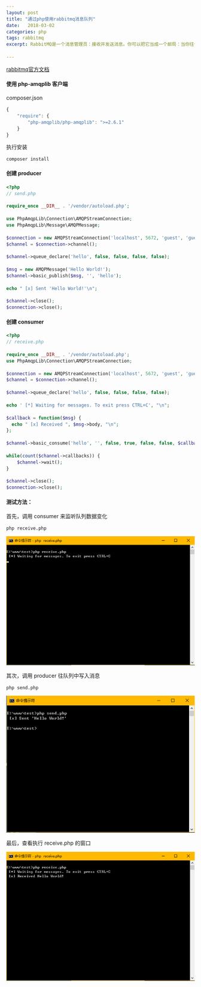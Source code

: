 ```yaml
---
layout: post
title: "通过php使用rabbitmq消息队列"
date:   2018-03-02
categories: php
tags: rabbitmq
excerpt: RabbitMQ是一个消息管理员：接收并发送消息。你可以把它当成一个邮局：当你往信箱里放入你要寄出的信件时，你知道邮递员会帮你将信件送到收件人手中。类似的，RabbitMQ是一个邮箱、邮局和快递员。

---
```


[rabbitmq官方文档](http://www.rabbitmq.com/tutorials/tutorial-one-php.html)

#### 使用 php-amqplib 客户端

composer.json

```javascript
{
    "require": {
        "php-amqplib/php-amqplib": ">=2.6.1"
    }
}
```
执行安装

```
composer install
```

#### 创建 producer

```php
<?php
// send.php

require_once __DIR__ . '/vendor/autoload.php';

use PhpAmqpLib\Connection\AMQPStreamConnection;
use PhpAmqpLib\Message\AMQPMessage;

$connection = new AMQPStreamConnection('localhost', 5672, 'guest', 'guest');
$channel = $connection->channel();

$channel->queue_declare('hello', false, false, false, false);

$msg = new AMQPMessage('Hello World!');
$channel->basic_publish($msg, '', 'hello');

echo " [x] Sent 'Hello World!'\n";

$channel->close();
$connection->close();

```

#### 创建 consumer

```php
<?php
// receive.php

require_once __DIR__ . '/vendor/autoload.php';
use PhpAmqpLib\Connection\AMQPStreamConnection;

$connection = new AMQPStreamConnection('localhost', 5672, 'guest', 'guest');
$channel = $connection->channel();

$channel->queue_declare('hello', false, false, false, false);

echo ' [*] Waiting for messages. To exit press CTRL+C', "\n";

$callback = function($msg) {
  echo " [x] Received ", $msg->body, "\n";
};

$channel->basic_consume('hello', '', false, true, false, false, $callback);

while(count($channel->callbacks)) {
    $channel->wait();
}

$channel->close();
$connection->close();

```

#### 测试方法：

首先，调用 consumer 来监听队列数据变化

```
php receive.php
```

![Alt text](/image/2018/rabbitmq01.png "执行receive.php")

其次，调用 producer 往队列中写入消息

```
php send.php
```

![Alt text](/image/2018/rabbitmq02.png "执行send.php")

最后，查看执行 receive.php 的窗口


![Alt text](/image/2018/rabbitmq03.png "队列已执行")